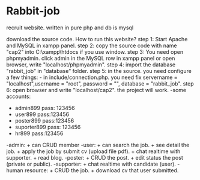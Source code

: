 # Rabbit-job
recruit website. written in pure php and db is mysql

download the source code.
How to run this website?
step 1: Start Apache and MySQL in xampp panel.
step 2: copy the source code with name "cap2" into C:\xampp\htdocs if you use window.
step 3: You need open phpmyadmin. click admin in the MySQL row in xampp panel or open browser, write "localhost/phpmyadmin".
step 4: import the database "rabbit_job" in "database" folder.
step 5: in the source. you need configure a few things:
	- in include/connection.php. you need fix servername = "localhost",username = "root", password = "", database = "rabbit_job".
step 6: open browser and write "localhost/cap2". the project will work.
-some accounts: 
+ admin899 pass: 123456
+ user899 pass:123456
+ poster899 pass:123456
+ suporter899 pass: 123456
+ hr899 pass:123456

-admin: 
	+ can CRUD member
-user:
	+ can search the job.
	+ see detail the job.
	+ apply the job by submit cv (upload file pdf).
	+ chat realtime with supporter.
	+ read blog.
-poster:
	+ CRUD the post.
	+ edit status the post (private or public).
-supporter:
	+ chat realtime with candidate (user).
-human resource:
	+ CRUD the job.
	+ download cv that user submitted.